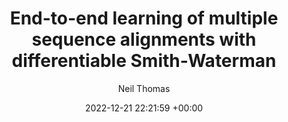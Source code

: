 ---
layout: post
title:  "End-to-end learning of multiple sequence alignments with differentiable Smith-Waterman"
date:   2022-12-21 22:21:59 +00:00
image: images/diffsw.jpg
categories: research
author: "Neil Thomas"
authors: "Samantha Petti,  Nicholas Bhattacharya,  Roshan Rao,  Justas Dauparas, <u>Neil Thomas</u>,  Juannan Zhou,  Alexander M. Rush,  Peter K. Koo,  Sergey Ovchinnikov"
venue: "Bioinformatics"
paper: https://doi.org/10.1093/bioinformatics/btac724
---